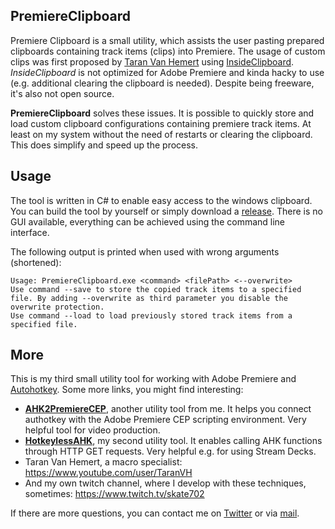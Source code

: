 ## PremiereClipboard

Premiere Clipboard is a small utility, which assists the user pasting prepared clipboards containing track items (clips) into Premiere. 
The usage of custom clips was first proposed by [Taran Van Hemert](https://www.youtube.com/watch?v=3ScBB7I1BEA) using [InsideClipboard](https://www.nirsoft.net/utils/inside_clipboard.html).
*InsideClipboard* is not optimized for Adobe Premiere and kinda hacky to use (e.g. additional clearing the clipboard is needed). Despite being freeware, it's also not open source.

**PremiereClipboard** solves these issues. It is possible to quickly store and load custom clipboard configurations containing premiere track items. 
At least on my system without the need of restarts or clearing the clipboard. This does simplify and speed up the process.

## Usage

The tool is written in C# to enable easy access to the windows clipboard. You can build the tool by yourself or simply download a [release](https://github.com/sebinside/PremiereClipboard/releases).
There is no GUI available, everything can be achieved using the command line interface.

The following output is printed when used with wrong arguments (shortened):
```
Usage: PremiereClipboard.exe <command> <filePath> <--overwrite>
Use command --save to store the copied track items to a specified file. By adding --overwrite as third parameter you disable the overwrite protection.
Use command --load to load previously stored track items from a specified file.
```

## More

This is my third small utility tool for working with Adobe Premiere and [Autohotkey](https://www.autohotkey.com/). Some more links, you might find interesting:

- **[AHK2PremiereCEP](https://github.com/sebinside/AHK2PremiereCEP)**, another utility tool from me. It helps you connect authotkey with the Adobe Premiere CEP scripting environment. Very helpful tool for video production.
- **[HotkeylessAHK](https://github.com/sebinside/HotkeylessAHK)**, my second utility tool. It enables calling AHK functions through HTTP GET requests. Very helpful e.g. for using Stream Decks.
- Taran Van Hemert, a macro specialist: https://www.youtube.com/user/TaranVH
- And my own twitch channel, where I develop with these techniques, sometimes: https://www.twitch.tv/skate702

If there are more questions, you can contact me on [Twitter](https://twitter.com/skate702) or via [mail](mailto:hi@sebinside.de).
